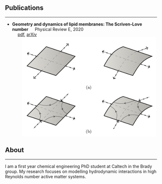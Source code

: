 ## Publications

---
* **Geometry and dynamics of lipid membranes: The Scriven-Love number**
&emsp;  Physical Review E, 2020 <br />
&emsp;  [pdf](https://journals.aps.org/pre/accepted/0a074R1eA0715819277a75906c25962d38cf55f4a), [arXiv](https://arxiv.org/pdf/1910.10693) <br />
&emsp;&emsp; <img src="images/geoDyn_Fig1.png?raw=true" height="330"/>

## About

---

I am a first year chemical engineering PhD student at Caltech in the Brady group. My research focuses on modelling hydrodynamic interactions in high Reynolds number active matter systems.
